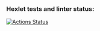 ### Hexlet tests and linter status:
[![Actions Status](https://github.com/JoeCapHuang/python-project-52/actions/workflows/hexlet-check.yml/badge.svg)](https://github.com/JoeCapHuang/python-project-52/actions)